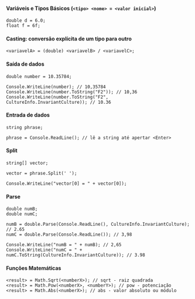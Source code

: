 #### Variáveis e Tipos Básicos (`<tipo> <nome> = <valor inicial>`)
```
double d = 6.0;
float f = 6f;
```

#### Casting: conversão explícita de um tipo para outro
```
<variavelA> = (double) <variavelB> / <variavelC>;
```

#### Saída de dados   
```
double number = 10.35784;

Console.WriteLine(number); // 10,35784
Console.WriteLine(number.ToString("F2")); // 10,36
Console.WriteLine(number.ToString("F2", CultureInfo.InvariantCulture)); // 10.36
```

#### Entrada de dados
```
string phrase;

phrase = Console.ReadLine(); // lê a string até apertar <Enter>
```

#### Split
```
string[] vector;

vector = phrase.Split(' ');

Console.WriteLine("vector[0] = " + vector[0]);
```

#### Parse
```
double numB; 
double numC; 

numB = double.Parse(Console.ReadLine(), CultureInfo.InvariantCulture); // 2.65
numC = double.Parse(Console.ReadLine()); // 3,98

Console.WriteLine("numB = " + numB); // 2,65
Console.WriteLine("numC = " + numC.ToString(CultureInfo.InvariantCulture)); // 3.98
```

#### Funções Matemáticas
```
<result> = Math.Sqrt(<numberX>); // sqrt - raiz quadrada
<result> = Math.Pow(<numberX>, <numberY>); // pow - potenciação
<result> = Math.Abs(<numberX>); // abs - valor absoluto ou módulo
```